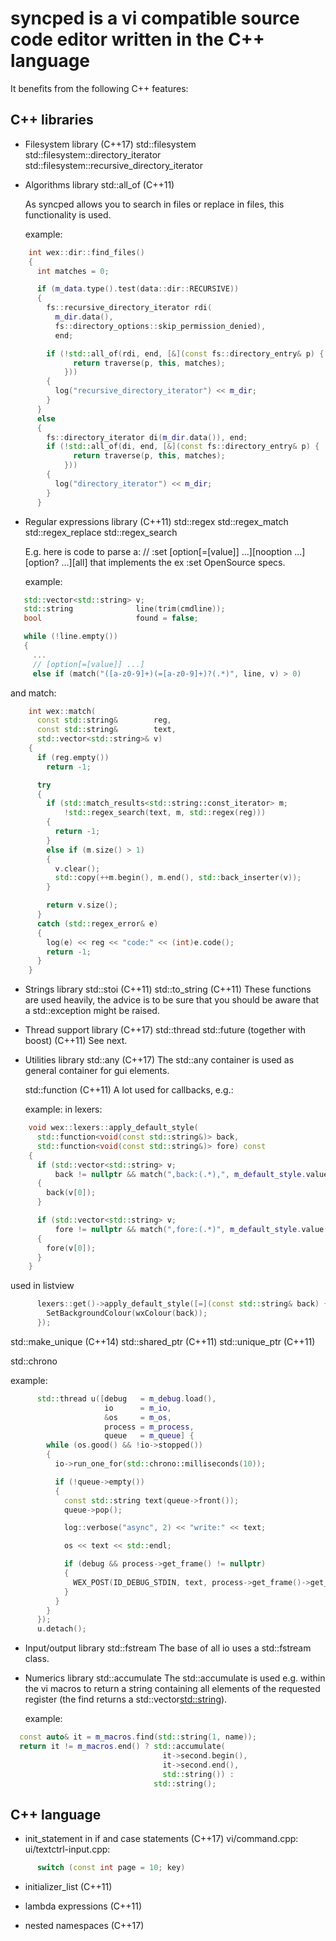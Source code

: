 # syncped is a vi compatible source code editor written in the C++ language

It benefits from the following C++ features:

## C++ libraries

- Filesystem library (C++17)
  std::filesystem 
  std::filesystem::directory_iterator
  std::filesystem::recursive_directory_iterator

- Algorithms library
  std::all_of (C++11)

  As syncped allows you to search in files or replace in files, this
  functionality is used.

  example:
```cpp
    int wex::dir::find_files()
    {
      int matches = 0;

      if (m_data.type().test(data::dir::RECURSIVE))
      {
        fs::recursive_directory_iterator rdi(
          m_dir.data(),
          fs::directory_options::skip_permission_denied),
          end;

        if (!std::all_of(rdi, end, [&](const fs::directory_entry& p) {
              return traverse(p, this, matches);
            }))
        {
          log("recursive_directory_iterator") << m_dir;
        }
      }
      else
      {
        fs::directory_iterator di(m_dir.data()), end;
        if (!std::all_of(di, end, [&](const fs::directory_entry& p) {
              return traverse(p, this, matches);
            }))
        {
          log("directory_iterator") << m_dir;
        }
      }
```
    
- Regular expressions library (C++11)
  std::regex
  std::regex_match
  std::regex_replace
  std::regex_search
  
  E.g. here is code to parse a:
  // :set [option[=[value]] ...][nooption ...][option? ...][all]
  that implements the ex :set OpenSource specs.
  
  example:
```cpp
   std::vector<std::string> v;
   std::string              line(trim(cmdline));
   bool                     found = false;

   while (!line.empty())
   {
     ...
     // [option[=[value]] ...]
     else if (match("([a-z0-9]+)(=[a-z0-9]+)?(.*)", line, v) > 0)
```

  and match:
```cpp
    int wex::match(
      const std::string&        reg,
      const std::string&        text,
      std::vector<std::string>& v)
    {
      if (reg.empty())
        return -1;

      try
      {
        if (std::match_results<std::string::const_iterator> m;
            !std::regex_search(text, m, std::regex(reg)))
        {
          return -1;
        }
        else if (m.size() > 1)
        {
          v.clear();
          std::copy(++m.begin(), m.end(), std::back_inserter(v));
        }

        return v.size();
      }
      catch (std::regex_error& e)
      {
        log(e) << reg << "code:" << (int)e.code();
        return -1;
      }
    }
```
    
- Strings library
  std::stoi (C++11)
  std::to_string (C++11)
    These functions are used heavily, the advice is to be sure that
  you should be aware that a std::exception might be raised.
  
- Thread support library (C++17)
  std::thread
  std::future (together with boost) (C++11)
    See next.

- Utilities library
  std::any (C++17)
    The std::any container is used as general container for 
  gui elements.

  std::function (C++11)
    A lot used for callbacks, e.g.:
    
    example:
      in lexers:
```cpp
    void wex::lexers::apply_default_style(
      std::function<void(const std::string&)> back,
      std::function<void(const std::string&)> fore) const
    {
      if (std::vector<std::string> v;
          back != nullptr && match(",back:(.*),", m_default_style.value(), v) > 0)
      {
        back(v[0]);
      }

      if (std::vector<std::string> v;
          fore != nullptr && match(",fore:(.*)", m_default_style.value(), v) > 0)
      {
        fore(v[0]);
      }
    }
```
        
  used in listview
```cpp
      lexers::get()->apply_default_style([=](const std::string& back) {
        SetBackgroundColour(wxColour(back));
      });
```

  std::make_unique (C++14)
  std::shared_ptr (C++11)
  std::unique_ptr (C++11)
  
  std::chrono

  example:    
```cpp
      std::thread u([debug   = m_debug.load(),
                     io      = m_io,
                     &os     = m_os,
                     process = m_process,
                     queue   = m_queue] {
        while (os.good() && !io->stopped())
        {
          io->run_one_for(std::chrono::milliseconds(10));

          if (!queue->empty())
          {
            const std::string text(queue->front());
            queue->pop();

            log::verbose("async", 2) << "write:" << text;

            os << text << std::endl;

            if (debug && process->get_frame() != nullptr)
            {
              WEX_POST(ID_DEBUG_STDIN, text, process->get_frame()->get_debug())
            }
          }
        }
      });
      u.detach();
```
  
- Input/output library
  std::fstream
    The base of all io uses a std::fstream class.

- Numerics library
  std::accumulate
    The std::accumulate is used e.g. within the vi macros to
  return a string containing all elements of the requested
  register (the find returns a std::vector<std::string>).

  example:      
```cpp
  const auto& it = m_macros.find(std::string(1, name));
  return it != m_macros.end() ? std::accumulate(
                                  it->second.begin(),
                                  it->second.end(),
                                  std::string()) :
                                std::string();
```
    
## C++ language

- init_statement in if and case statements (C++17)
  vi/command.cpp:  
    ui/textctrl-input.cpp:  
```cpp
      switch (const int page = 10; key)
```
      
- initializer_list (C++11)
  
- lambda expressions (C++11)
  
- nested namespaces (C++17)
